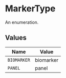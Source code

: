 # MarkerType

An enumeration.


## Values

| Name        | Value       |
| ----------- | ----------- |
| `BIOMARKER` | biomarker   |
| `PANEL`     | panel       |
